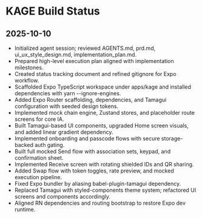 # KAGE Build Status

## 2025-10-10
- Initialized agent session; reviewed AGENTS.md, prd.md, ui_ux_style_design.md, implementation_plan.md.
- Prepared high-level execution plan aligned with implementation milestones.
- Created status tracking document and refined gitignore for Expo workflow.
- Scaffolded Expo TypeScript workspace under apps/kage and installed dependencies with yarn --ignore-engines.
- Added Expo Router scaffolding, dependencies, and Tamagui configuration with seeded design tokens.
- Implemented mock chain engine, Zustand stores, and placeholder route screens for core IA.
- Built Tamagui-based UI components, upgraded Home screen visuals, and added linear gradient dependency.
- Implemented onboarding and passcode flows with secure storage-backed auth gating.
- Built full mocked Send flow with association sets, keypad, and confirmation sheet.
- Implemented Receive screen with rotating shielded IDs and QR sharing.
- Added Swap flow with token toggles, rate preview, and mocked execution pipeline.
- Fixed Expo bundler by aliasing babel-plugin-tamagui dependency.
- Replaced Tamagui with styled-components theme system; refactored UI screens and components accordingly.
- Aligned RN dependencies and routing bootstrap to restore Expo dev runtime.

